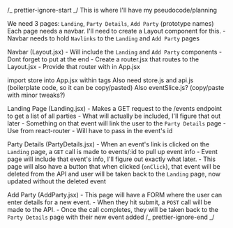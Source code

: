 /_ prettier-ignore-start _/
This is where I'll have my pseudocode/planning

We need 3 pages: `Landing`, `Party Details`, `Add Party` (prototype names)
Each page needs a navbar. I'll need to create a Layout component for this. - Navbar needs to hold `Navlinks` to the `Landing` and `Add Party` pages

Navbar (Layout.jsx) - Will include the `Landing` and `Add Party` components - Dont forget to put <Outlet/> at the end - Create a router.jsx that routes to the Layout.jsx - Provide that router with <RouterProvider> in App.jsx

import store into App.jsx within <Provider store={store}/> tags
Also need store.js and api.js (boilerplate code, so it can be copy/pasted)
Also eventSlice.js? (copy/paste with minor tweaks?)

Landing Page (Landing.jsx) - Makes a GET request to the /events endpoint to get a list of all parties - What will actually be included, I'll figure that out later - Something on that event will link the user to the `Party Details` page - Use <Link> from react-router - Will have to pass in the event's id

Party Details (PartyDetails.jsx) - When an event's link is clicked on the `Landing` page, a `GET` call is made to events/:id to pull up event info - Event page will include that event's info, I'll figure out exactly what later. - This page will also have a button that when clicked (`onClick`), that event will be deleted from the API and user will be taken back to the `Landing` page, now updated without the deleted event

Add Party (AddParty.jsx) - This page will have a FORM where the user can enter details for a new event. - When they hit submit, a `POST` call will be made to the API. - Once the call completes, they will be taken back to the `Party Details` page with their new event added
/_ prettier-ignore-end _/
